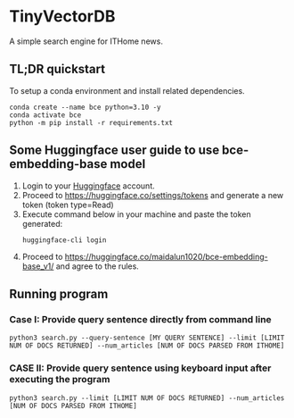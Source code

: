 # TinyVectorDB
A simple search engine for ITHome news.


## TL;DR quickstart

To setup a conda environment and install related dependencies.
```
conda create --name bce python=3.10 -y
conda activate bce
python -m pip install -r requirements.txt
```

## Some Huggingface user guide to use bce-embedding-base model

1. Login to your [Huggingface](https://huggingface.co/) account.
2. Proceed to https://huggingface.co/settings/tokens and generate a new token (token type=Read)
3. Execute command below in your machine and paste the token generated:
   ```
   huggingface-cli login
   ```
4. Proceed to https://huggingface.co/maidalun1020/bce-embedding-base_v1/ and agree to the rules.

## Running program
### Case I: Provide query sentence directly from command line
 ```
 python3 search.py --query-sentence [MY QUERY SENTENCE] --limit [LIMIT NUM OF DOCS RETURNED] --num_articles [NUM OF DOCS PARSED FROM ITHOME]
 ```

### CASE II: Provide query sentence using keyboard input after executing the program
 ```
 python3 search.py --limit [LIMIT NUM OF DOCS RETURNED] --num_articles [NUM OF DOCS PARSED FROM ITHOME]
 ```
